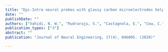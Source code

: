 ```yaml
---
title: "Epi-Intra neural probes with glassy carbon microelectrodes help elucidate neural coding and stimulus encoding in 3D volume of tissue"
date: ""
publishDate: ""
authors: ["Vahidi, N. W.", "Rudraraju, S.", "Castagnola, E.", "Cea, C.", "Nimbalkar, S.", "Hanna, R.", "Arvizu, R.", "Dayeh, S. A.", "Gentner, T. Q.", "& Kassegne, S."]
publication_types: ["3"]
abstract: ""
publication: "Journal of Neural Engineering, 17(4), 046005. (2020)"

---
```

